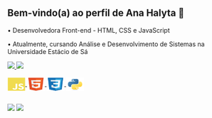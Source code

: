 ## Bem-vindo(a) ao perfil de Ana Halyta 🍵

• Desenvolvedora Front-end - HTML, CSS e JavaScript

• Atualmente, cursando Análise e Desenvolvimento de Sistemas 
na Universidade Estácio de Sá

 <div>
  <a href="https://github.com/AnaHalyta21">
  <img height="180em" src="https://github-readme-stats.vercel.app/api?username=AnaHalyta21&show_icons=true&theme=dracula&include_all_commits=true&count_private=true"/>
  <img height="180em" src="https://github-readme-stats.vercel.app/api/top-langs/?username=AnaHalyta21&layout=compact&langs_count=16&theme=dracula"/>
</div>

<div style="display: inline_block"><br>
  <img align="center" alt="Ana-Js" height="30" width="40" src="https://raw.githubusercontent.com/devicons/devicon/master/icons/javascript/javascript-plain.svg">
  <img align="center" alt="Ana-HTML" height="30" width="40" src="https://raw.githubusercontent.com/devicons/devicon/master/icons/html5/html5-original.svg">
  <img align="center" alt="Ana-CSS" height="30" width="40" src="https://raw.githubusercontent.com/devicons/devicon/master/icons/css3/css3-original.svg">
  <img align="center" alt="Ana-Python" height="30" width="40" src="https://raw.githubusercontent.com/devicons/devicon/master/icons/python/python-original.svg">
</div>
  
  ## 

  <div> 
  <a href="https://https://www.instagram.com/yahunaa_" target="_blank"><img src="https://img.shields.io/badge/-Instagram-%23E4405F?style=for-the-badge&logo=instagram&logoColor=white" target="_blank"></a>
  <a href = "mailto:anahalyta2022@gmail.com"><img src="https://img.shields.io/badge/-Gmail-%23333?style=for-the-badge&logo=gmail&logoColor=white" target="_blank"></a>

 
</div>
